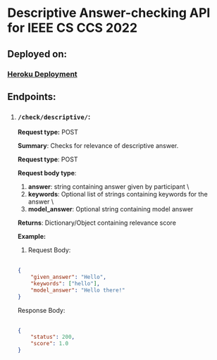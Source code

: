# Descriptive Answer-checking API for IEEE CS CCS 2022

## Deployed on:

### [**Heroku Deployment**](https://ccs-checking-api.herokuapp.com/)

## Endpoints:

1. ### **```/check/descriptive/```:**
   
   **Request type:** POST

   **Summary**:
        Checks for relevance of descriptive answer.


    **Request type**: POST


    **Request body type**:

    1. **answer**: string containing answer given by participant \
    2. **keywords**: Optional list of strings containing keywords for the answer \
    3. **model_answer**: Optional string containing model answer


    **Returns**: Dictionary/Object containing relevance score

    **Example:**

    1. Request Body:
    <br><br>

    ```json
    {
        "given_answer": "Hello",
        "keywords": ["hello"],
        "model_answer": "Hello there!"
    }
    ```

    Response Body:
    <br><br>
    ```json
    {
        "status": 200,
        "score": 1.0
    }
    ```